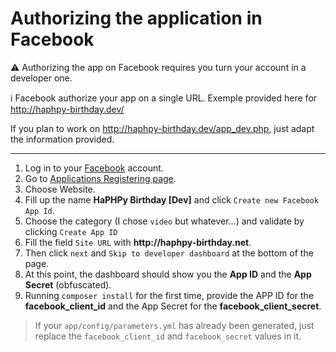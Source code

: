 # Authorizing the application in Facebook

:warning: Authorizing the app on Facebook requires you turn your account in a developer one.

:information_source: Facebook authorize your app on a single URL. Exemple provided here for http://haphpy-birthday.dev/

If you plan to work on http://haphpy-birthday.dev/app_dev.php, just adapt the information provided.

---

1. Log in to your [Facebook](https://facebook.com/) account.
2. Go to [Applications Registering page](https://developers.facebook.com/quickstarts/).
3. Choose Website.
4. Fill up the name __HaPHPy Birthday [Dev]__ and click `Create new Facebook App Id`.
5. Choose the category (I chose `video` but whatever…) and validate by clicking `Create App ID`<div class=""></div>
6. Fill the field `Site URL` with __http://haphpy-birthday.net__.
7. Then click `next` and `Skip to developer dashboard` at the bottom of the page.
8. At this point, the dashboard should show you the __App ID__ and the __App Secret__ (obfuscated).
9. Running `composer install` for the first time, provide the APP ID for the __facebook_client_id__ and the App Secret for the __facebook_client_secret__.

> If your `app/config/parameters.yml` has already been generated, just replace the `facebook_client_id` and `facebook_secret` values in it.
